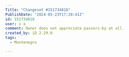 ```yaml
---
Title: "Changeset #151734818"
PublishDate: "2024-05-23T17:28:41Z"
id: 151734818
user: x a
comment: Owner does not appreciate passers-by at all.
created_by: iD 2.29.0
tags:
  - Montenegro

---
```

